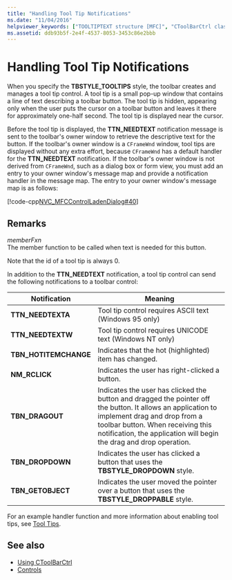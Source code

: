 ```yaml
---
title: "Handling Tool Tip Notifications"
ms.date: "11/04/2016"
helpviewer_keywords: ["TOOLTIPTEXT structure [MFC]", "CToolBarCtrl class [MFC], handling notifications", "notifications [MFC], tool tips", "tool tips [MFC], notifications"]
ms.assetid: ddb93b5f-2e4f-4537-8053-3453c86e2bbb
---
```

# Handling Tool Tip Notifications

When you specify the **TBSTYLE_TOOLTIPS** style, the toolbar creates and manages a tool tip control. A tool tip is a small pop-up window that contains a line of text describing a toolbar button. The tool tip is hidden, appearing only when the user puts the cursor on a toolbar button and leaves it there for approximately one-half second. The tool tip is displayed near the cursor.

Before the tool tip is displayed, the **TTN_NEEDTEXT** notification message is sent to the toolbar's owner window to retrieve the descriptive text for the button. If the toolbar's owner window is a `CFrameWnd` window, tool tips are displayed without any extra effort, because `CFrameWnd` has a default handler for the **TTN_NEEDTEXT** notification. If the toolbar's owner window is not derived from `CFrameWnd`, such as a dialog box or form view, you must add an entry to your owner window's message map and provide a notification handler in the message map. The entry to your owner window's message map is as follows:

[!code-cpp[NVC_MFCControlLadenDialog#40](../mfc/codesnippet/cpp/handling-tool-tip-notifications_1.cpp)]

## Remarks

*memberFxn*<br/>
The member function to be called when text is needed for this button.

Note that the id of a tool tip is always 0.

In addition to the **TTN_NEEDTEXT** notification, a tool tip control can send the following notifications to a toolbar control:

|Notification|Meaning|
|------------------|-------------|
|**TTN_NEEDTEXTA**|Tool tip control requires ASCII text (Windows 95 only)|
|**TTN_NEEDTEXTW**|Tool tip control requires UNICODE text (Windows NT only)|
|**TBN_HOTITEMCHANGE**|Indicates that the hot (highlighted) item has changed.|
|**NM_RCLICK**|Indicates the user has right-clicked a button.|
|**TBN_DRAGOUT**|Indicates the user has clicked the button and dragged the pointer off the button. It allows an application to implement drag and drop from a toolbar button. When receiving this notification, the application will begin the drag and drop operation.|
|**TBN_DROPDOWN**|Indicates the user has clicked a button that uses the **TBSTYLE_DROPDOWN** style.|
|**TBN_GETOBJECT**|Indicates the user moved the pointer over a button that uses the **TBSTYLE_DROPPABLE** style.|

For an example handler function and more information about enabling tool tips, see [Tool Tips](../mfc/tool-tips-in-windows-not-derived-from-cframewnd.md).

## See also

- [Using CToolBarCtrl](../mfc/using-ctoolbarctrl.md)
- [Controls](../mfc/controls-mfc.md)
